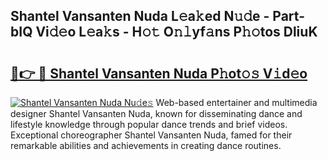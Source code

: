 ## Shantel Vansanten Nuda L𝚎a𝚔ed N𝚞𝚍e - Part-bIQ Vi𝚍𝚎o L𝚎a𝚔s - H𝚘𝚝 O𝚗𝚕yf𝚊ns P𝚑𝚘tos DliuK

# <h2><a href="http://kf96ap.oniu.top/?m=Shantel+Vansanten+Nuda">🔗👉 🔴 Shantel Vansanten Nuda P𝚑ot𝚘𝚜 V𝚒d𝚎o</a></h2>

[![Shantel Vansanten Nuda Nu𝚍e𝚜](https://i.imgur.com/0qMVB7G.gif)](http://kf96ap.oniu.top/?m=Shantel+Vansanten+Nuda)
Web-based entertainer and multimedia designer Shantel Vansanten Nuda, known for disseminating dance and lifestyle knowledge through popular dance trends and brief videos. Exceptional choreographer Shantel Vansanten Nuda, famed for their remarkable abilities and achievements in creating dance routines.  
